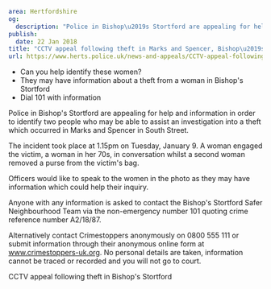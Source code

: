 ```yaml
area: Hertfordshire
og:
  description: "Police in Bishop\u2019s Stortford are appealing for help and information in order to identify two people who may be able to assist an investigation into a theft which occurred in Marks and Spencer in South Street."
publish:
  date: 22 Jan 2018
title: "CCTV appeal following theft in Marks and Spencer, Bishop\u2019s Stortford"
url: https://www.herts.police.uk/news-and-appeals/CCTV-appeal-following-theft-in-Marks-and-Spencer-Bishops-Stortford
```

* Can you help identify these women?
 * They may have information about a theft from a woman in Bishop's Stortford
 * Dial 101 with information

Police in Bishop's Stortford are appealing for help and information in order to identify two people who may be able to assist an investigation into a theft which occurred in Marks and Spencer in South Street.

The incident took place at 1.15pm on Tuesday, January 9. A woman engaged the victim, a woman in her 70s, in conversation whilst a second woman removed a purse from the victim's bag.

Officers would like to speak to the women in the photo as they may have information which could help their inquiry.

Anyone with any information is asked to contact the Bishop's Stortford Safer Neighbourhood Team via the non-emergency number 101 quoting crime reference number A2/18/87.

Alternatively contact Crimestoppers anonymously on 0800 555 111 or submit information through their anonymous online form at www.crimestoppers-uk.org. No personal details are taken, information cannot be traced or recorded and you will not go to court.

CCTV appeal following theft in Bishop's Stortford
